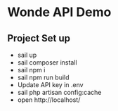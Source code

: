 # Wonde API Demo

## Project Set up

<ul>
    <li>sail up</li>
    <li>sail composer install</li>
    <li>sail npm i</li>
    <li>sail npm run build</li>
    <li>Update API key in .env</li>
    <li>sail php artisan config:cache</li>
    <li>open http://localhost/</li>
</ul>
